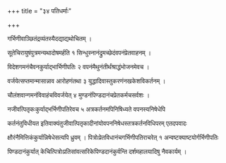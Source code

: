+++
title = "३४ पतिधर्माः"

+++

गर्भिणीवाञ्छितंद्रव्यंतस्यैदद्याद्यथोचितम् ।

सूतेचिरायुषंपुत्रमन्यथादोषमर्हति १ सिन्धुस्नानंद्रुमच्छेदंवपनंप्रेतवाहनम् ।

विदेशगमनंचैवनकुर्याद्भार्भिणीपतिः २ वपनंमैथुनंतीर्थंश्राद्धंभोजनमेवच ।

वर्जयेत्सप्तमान्मासान्नाव आरोहणंतथा ३ युद्धादिवास्तुकरणंनखकेशविकर्तनम् ।

चौलंशवान्गमनंविवाहंचविवर्जयेत् ४ मुण्डनंपिण्डदानंचप्रेतकर्मचसर्वशः ।

नजीवत्पितृकःकुर्याद्भर्भिणीपतिरेवच ५ अत्रकर्तनमपिनिषिध्यते वपनस्यनिषेधेपि

कर्तनंतुविधीयत इतिवाक्यंतुजीवात्पितृकादीनांयोवपननिषेधस्तत्रकर्तनविधिपरम् एतदपवादः

क्षौरंनैमित्तिकंकुर्यान्निषेधेसत्यपि ध्रुवम् । पित्रोःप्रेतविधानंचगर्भिणीपतिराचरेत् १ अन्वष्टक्याष्टयोर्गर्भिणीपतिः

पिण्डदानंकुर्यात् केचित्पित्रोःप्रतिसांवत्सरिकेपिण्डदानंकुर्वन्ति दर्शमहालयादिषु नैवकार्यम् ।
